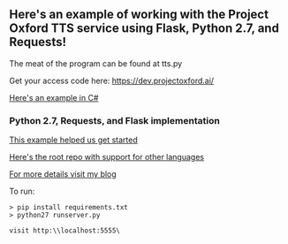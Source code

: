 ## Here's an example of working with the Project Oxford TTS service using Flask, Python 2.7, and Requests!

The meat of the program can be found at tts.py 

Get your access code here: https://dev.projectoxford.ai/ 

[Here's an example in C#](https://onedrive.live.com/prev?cid=09a8c02c3b59e575&id=9A8C02C3B59E575%21123&v=TextFileEditor) 


### Python 2.7, Requests, and Flask implementation 

[This example helped us get started](https://github.com/Microsoft/ProjectOxford-ClientSDK/blob/master/Speech/TextToSpeech/Samples-Http/Python/TTSSample.py)

[Here's the root repo with support for other languages](https://github.com/Microsoft/ProjectOxford-ClientSDK)

[For more details visit my blog](http://timmyreilly.azurewebsites.net/using-oxford-tts-service-with-python-2-7-and-requests/)

To run: 

```
> pip install requirements.txt
> python27 runserver.py

visit http:\\localhost:5555\

```

